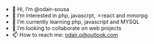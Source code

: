 - 👋 Hi, I’m @odair-sousa
- 👀 I’m interested in php, javascrpt, ⚛react and mmorpg
- 🌱 I’m currently learning php, javascript and MYSQL
- 💞️ I’m looking to collaborate on web projects
- 📫 How to reach me: odair.o@outlook.com

<!---
odair-sousa/odair-sousa is a ✨ special ✨ repository because its `README.md` (this file) appears on your GitHub profile.
You can click the Preview link to take a look at your changes.
--->
